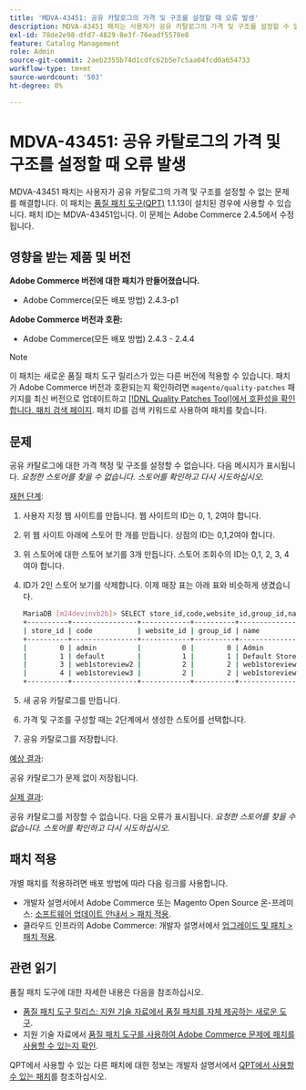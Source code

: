 ```yaml
---
title: 'MDVA-43451: 공유 카탈로그의 가격 및 구조를 설정할 때 오류 발생'
description: MDVA-43451 패치는 사용자가 공유 카탈로그의 가격 및 구조를 설정할 수 없는 문제를 해결합니다. 이 패치는 [Quality Patches Tool (QPT)](/help/announcements/adobe-commerce-announcements/magento-quality-patches-released-new-tool-to-self-serve-quality-patches.md) 1.1.13이 설치된 경우 사용할 수 있습니다. 패치 ID는 MDVA-43451입니다. 이 문제는 Adobe Commerce 2.4.5에서 수정됩니다.
exl-id: 78de2e98-dfd7-4829-8e3f-76eadf5570e8
feature: Catalog Management
role: Admin
source-git-commit: 2aeb2355b74d1cdfc62b5e7c5aa04fcd0a654733
workflow-type: tm+mt
source-wordcount: '503'
ht-degree: 0%

---
```


# MDVA-43451: 공유 카탈로그의 가격 및 구조를 설정할 때 오류 발생

MDVA-43451 패치는 사용자가 공유 카탈로그의 가격 및 구조를 설정할 수 없는 문제를 해결합니다. 이 패치는 [품질 패치 도구(QPT)](/help/announcements/adobe-commerce-announcements/magento-quality-patches-released-new-tool-to-self-serve-quality-patches.md) 1.1.13이 설치된 경우에 사용할 수 있습니다. 패치 ID는 MDVA-43451입니다. 이 문제는 Adobe Commerce 2.4.5에서 수정됩니다.

## 영향을 받는 제품 및 버전

**Adobe Commerce 버전에 대한 패치가 만들어졌습니다.**

* Adobe Commerce(모든 배포 방법) 2.4.3-p1

**Adobe Commerce 버전과 호환:**

* Adobe Commerce(모든 배포 방법) 2.4.3 - 2.4.4

>[!NOTE]
>
>이 패치는 새로운 품질 패치 도구 릴리스가 있는 다른 버전에 적용할 수 있습니다. 패치가 Adobe Commerce 버전과 호환되는지 확인하려면 `magento/quality-patches` 패키지를 최신 버전으로 업데이트하고 [[!DNL Quality Patches Tool]에서 호환성을 확인합니다. 패치 검색 페이지](https://experienceleague.adobe.com/tools/commerce-quality-patches/index.html?lang=ko). 패치 ID를 검색 키워드로 사용하여 패치를 찾습니다.

## 문제

공유 카탈로그에 대한 가격 책정 및 구조를 설정할 수 없습니다. 다음 메시지가 표시됩니다. *요청한 스토어를 찾을 수 없습니다. 스토어를 확인하고 다시 시도하십시오.*

<u>재현 단계</u>:

1. 사용자 지정 웹 사이트를 만듭니다. 웹 사이트의 ID는 0, 1, 2여야 합니다.
1. 위 웹 사이트 아래에 스토어 한 개를 만듭니다. 상점의 ID는 0,1,2여야 합니다.
1. 위 스토어에 대한 스토어 보기를 3개 만듭니다. 스토어 조회수의 ID는 0,1, 2, 3, 4여야 합니다.
1. ID가 2인 스토어 보기를 삭제합니다. 이제 매장 표는 아래 표와 비슷하게 생겼습니다.

   ```bash
   MariaDB [m24devinvb2b]> SELECT store_id,code,website_id,group_id,name FROM store;
   +----------+----------------+------------+----------+--------------------+
   | store_id | code           | website_id | group_id | name               |
   +----------+----------------+------------+----------+--------------------+
   |        0 | admin          |          0 |        0 | Admin              |
   |        1 | default        |          1 |        1 | Default Store View |
   |        3 | web1storeview2 |          2 |        2 | web1storeview2     |
   |        4 | web1storeview3 |          2 |        2 | web1storeview3     |
   +----------+----------------+------------+----------+--------------------+
   ```

1. 새 공유 카탈로그를 만듭니다.
1. 가격 및 구조를 구성할 때는 2단계에서 생성한 스토어를 선택합니다.
1. 공유 카탈로그를 저장합니다.

<u>예상 결과</u>:

공유 카탈로그가 문제 없이 저장됩니다.

<u>실제 결과</u>:

공유 카탈로그를 저장할 수 없습니다. 다음 오류가 표시됩니다.
*요청한 스토어를 찾을 수 없습니다. 스토어를 확인하고 다시 시도하십시오.*

## 패치 적용

개별 패치를 적용하려면 배포 방법에 따라 다음 링크를 사용합니다.

* 개발자 설명서에서 Adobe Commerce 또는 Magento Open Source 온-프레미스: [소프트웨어 업데이트 안내서 > 패치 적용](https://experienceleague.adobe.com/ko/docs/commerce-operations/tools/quality-patches-tool/usage).
* 클라우드 인프라의 Adobe Commerce: 개발자 설명서에서 [업그레이드 및 패치 > 패치 적용](https://experienceleague.adobe.com/ko/docs/commerce-cloud-service/user-guide/develop/upgrade/apply-patches).

## 관련 읽기

품질 패치 도구에 대한 자세한 내용은 다음을 참조하십시오.

* [품질 패치 도구 릴리스: 지원 기술 자료에서 품질 패치를 자체 제공하는 새로운 도구](/help/announcements/adobe-commerce-announcements/magento-quality-patches-released-new-tool-to-self-serve-quality-patches.md).
* 지원 기술 자료에서 [품질 패치 도구를 사용하여 Adobe Commerce 문제에 패치를 사용할 수 있는지 확인](/help/support-tools/patches-available-in-qpt-tool/check-patch-for-magento-issue-with-magento-quality-patches.md).

QPT에서 사용할 수 있는 다른 패치에 대한 정보는 개발자 설명서에서 [QPT에서 사용할 수 있는 패치](https://experienceleague.adobe.com/tools/commerce-quality-patches/index.html?lang=ko)를 참조하십시오.
